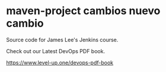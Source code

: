 # maven-project cambios nuevo cambio
Source code for James Lee's Jenkins course.

Check out our Latest DevOps PDF book.

https://www.level-up.one/devops-pdf-book
